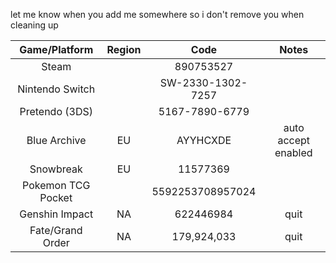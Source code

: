 let me know when you add me somewhere so i don't remove you when cleaning up

| Game/Platform | Region | Code | Notes |
| :-: | :-: | :-: | :-: |
| Steam | | 890753527 | |
| Nintendo Switch | | SW-2330-1302-7257 | |
| Pretendo (3DS) | | 5167-7890-6779 | |
| Blue Archive | EU | AYYHCXDE | auto accept enabled |
| Snowbreak | EU | 11577369 | |
| Pokemon TCG Pocket | | 5592253708957024 | |
| Genshin Impact | NA | 622446984 | quit |
| Fate/Grand Order | NA | 179,924,033 | quit |
